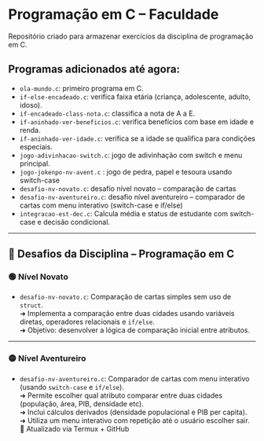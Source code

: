 # Programação em C – Faculdade

Repositório criado para armazenar exercícios da disciplina de programação em C.

## Programas adicionados até agora:
- `ola-mundo.c`: primeiro programa em C.
- `if-else-encadeado.c`: verifica faixa etária (criança, adolescente, adulto, idoso).
- `if-encadeado-class-nota.c`: classifica a nota de A a E.
- `if-aninhado-ver-beneficios.c`: verifica benefícios com base em idade e renda.
- `if-aninhado-ver-idade.c`: verifica se a idade se qualifica para condições especiais.
- `jogo-adivinhacao-switch.c`: jogo de adivinhação com switch e menu principal.
- `jogo-jokenpo-nv-avent.c` : jogo de pedra, papel e tesoura usando switch-case
- `desafio-nv-novato.c`: desafio nível novato – comparação de cartas
- `desafio-nv-aventureiro.c`: desafio nível aventureiro – comparador de cartas com menu interativo (switch-case e if/else)
- `integracao-est-dec.c`: Calcula média e status de estudante com switch-case e decisão condicional.
---
## 🧠 **Desafios da Disciplina – Programação em C**

### 🟢 **Nível Novato**
- `desafio-nv-novato.c`: Comparação de cartas simples sem uso de `struct`.  
  ➜ Implementa a comparação entre duas cidades usando variáveis diretas, operadores relacionais e `if/else`.  
  ➜ Objetivo: desenvolver a lógica de comparação inicial entre atributos.

---

### 🟡 **Nível Aventureiro**
- `desafio-nv-aventureiro.c`: Comparador de cartas com menu interativo (usando `switch-case` e `if/else`).  
  ➜ Permite escolher qual atributo comparar entre duas cidades (população, área, PIB, densidade etc).  
  ➜ Inclui cálculos derivados (densidade populacional e PIB per capita).  
  ➜ Utiliza um menu interativo com repetição até o usuário escolher sair.
🧩 Atualizado via Termux + GitHub

